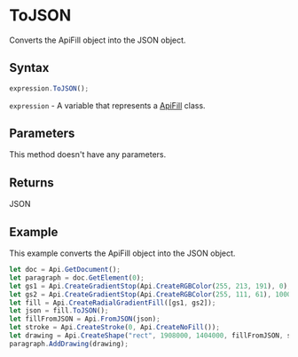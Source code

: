 # ToJSON

Converts the ApiFill object into the JSON object.

## Syntax

```javascript
expression.ToJSON();
```

`expression` - A variable that represents a [ApiFill](../ApiFill.md) class.

## Parameters

This method doesn't have any parameters.

## Returns

JSON

## Example

This example converts the ApiFill object into the JSON object.

```javascript editor-docx
let doc = Api.GetDocument();
let paragraph = doc.GetElement(0);
let gs1 = Api.CreateGradientStop(Api.CreateRGBColor(255, 213, 191), 0);
let gs2 = Api.CreateGradientStop(Api.CreateRGBColor(255, 111, 61), 100000);
let fill = Api.CreateRadialGradientFill([gs1, gs2]);
let json = fill.ToJSON();
let fillFromJSON = Api.FromJSON(json);
let stroke = Api.CreateStroke(0, Api.CreateNoFill());
let drawing = Api.CreateShape("rect", 1908000, 1404000, fillFromJSON, stroke);
paragraph.AddDrawing(drawing);
```
